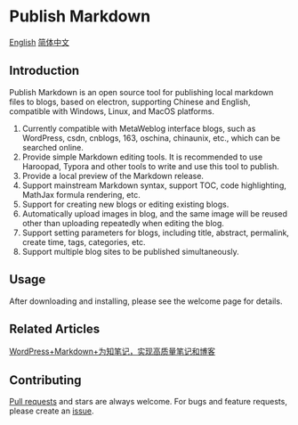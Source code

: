 # Publish Markdown

[English](#) [简体中文](README.md)

## Introduction

Publish Markdown is an open source tool for publishing local markdown files to blogs, based on electron, supporting Chinese and English, compatible with Windows, Linux, and MacOS platforms.

1. Currently compatible with MetaWeblog interface blogs, such as WordPress, csdn, cnblogs, 163, oschina, chinaunix, etc., which can be searched online.
1. Provide simple Markdown editing tools. It is recommended to use Haroopad, Typora and other tools to write and use this tool to publish.
1. Provide a local preview of the Markdown release.
1. Support mainstream Markdown syntax, support TOC, code highlighting, MathJax formula rendering, etc.
1. Support for creating new blogs or editing existing blogs.
1. Automatically upload images in blog, and the same image will be reused other than uploading repeatedly when editing the blog.
1. Support setting parameters for blogs, including title, abstract, permalink, create time, tags, categories, etc.
1. Support multiple blog sites to be published simultaneously.

## Usage

After downloading and installing, please see the welcome page for details.

## Related Articles

[WordPress+Markdown+为知笔记，实现高质量笔记和博客](http://www.paincker.com/wp-markdown-wiz-blog)

## Contributing

[Pull requests](https://github.com/jzj1993/PublishMarkdown/pulls) and stars are always welcome. For bugs and feature requests, please create an [issue](https://github.com/jzj1993/PublishMarkdown/issues).
